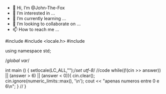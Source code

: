 - 👋 Hi, I’m @John-The-Fox
- 👀 I’m interested in ...
- 🌱 I’m currently learning ...
- 💞️ I’m looking to collaborate on ...
- 📫 How to reach me ...

<!---
John-The-Fox/John-The-Fox is a ✨ special ✨ repository because its `README.md` (this file) appears on your GitHub profile.
You can click the Preview link to take a look at your changes.
--->

#include <iostream>
#include <locale.h>
#include<limits>
  
  using namespace std;

/*global var*/
  
  int main () {
  setlocale(LC_ALL,"");/*set utf-8*/
  //code
    while((!(cin >> answer)) || (answer > 6) || (answer < 0)){
        cin.clear();
        cin.ignore(numeric_limits<streamsize>::max(), '\n');
        cout << "apenas numeros entre 0 e 6\n";
    }
  //
  }
